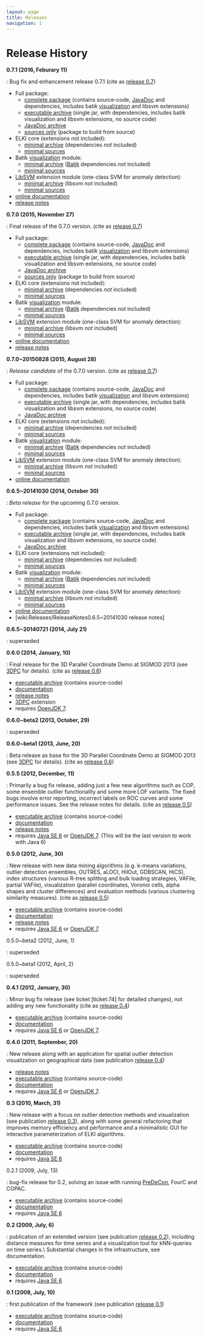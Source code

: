 ```yaml
---
layout: page
title: Releases
navigation: 1
---
```



Release History
===============

**0.7.1 (2016, Feburary 11)**

: Bug fix and enhancement release 0.7.1 (cite as [release 0.7](./publications#release0.7))

  * Full package:
    * [complete package](/releases/release0.7.1/elki-0.7.1.tar.gz) (contains source-code, [JavaDoc](/javadoc) and dependencies, includes batik [visualization](/visualization) and libsvm extensions)
    * [executable archive](/releases/release0.7.1/elki-bundle-0.7.1.jar) (single jar, with dependencies, includes batik visualization and libsvm extensions, no source code)
    * [JavaDoc archive](/releases/release0.7.1/elki-bundle-0.7.1-javadoc.jar)
    * [sources only](/releases/release0.7.1/elki-0.7.1-sources.tar.gz) (package to build from source)
  * ELKI core (extensions not included):
    * [minimal archive](/releases/release0.7.1/elki-0.7.1.jar) (dependencies *not* included)
    * [minimal sources](/releases/release0.7.1/elki-0.7.1-sources.jar)
  * Batik [visualization](/visualization) module:
    * [minimal archive](/releases/release0.7.1/elki-batik-visualization-0.7.1.jar) ([Batik](/batik) dependencies *not* included)
    * [minimal sources](/releases/release0.7.1/elki-batik-visualization-0.7.1-sources.jar)
  * [LibSVM](./LibSVM) extension module (one-class SVM for anomaly detection):
    * [minimal archive](/releases/release0.7.1/elki-libsvm-0.7.1.jar) (libsvm *not* included)
    * [minimal sources](/releases/release0.7.1/elki-libsvm-0.7.1-sources.jar)
  * [online documentation](/releases/release0.7.1/doc/index.html)
  * [release notes](/releases/ReleaseNotes0.7.1)

**0.7.0 (2015, November 27)**

: Final release of the 0.7.0 version. (cite as [release 0.7](./publications#release0.7))

  * Full package:
    * [complete package](/releases/release0.7.0/elki-0.7.0.tar.gz) (contains source-code, [JavaDoc](/javadoc) and dependencies, includes batik [visualization](/visualization) and libsvm extensions)
    * [executable archive](/releases/release0.7.0/elki-bundle-0.7.0.jar) (single jar, with dependencies, includes batik visualization and libsvm extensions, no source code)
    * [JavaDoc archive](/releases/release0.7.0/elki-bundle-0.7.0-javadoc.jar)
    * [sources only](/releases/release0.7.0/elki-0.7.0-sources.tar.gz) (package to build from source)
  * ELKI core (extensions not included):
    * [minimal archive](/releases/release0.7.0/elki-0.7.0.jar) (dependencies *not* included)
    * [minimal sources](/releases/release0.7.0/elki-0.7.0-sources.jar)
  * Batik [visualization](/visualization) module:
    * [minimal archive](/releases/release0.7.0/elki-batik-visualization-0.7.0.jar) ([Batik](/batik) dependencies *not* included)
    * [minimal sources](/releases/release0.7.0/elki-batik-visualization-0.7.0-sources.jar)
  * [LibSVM](./LibSVM) extension module (one-class SVM for anomaly detection):
    * [minimal archive](/releases/release0.7.0/elki-libsvm-0.7.0.jar) (libsvm *not* included)
    * [minimal sources](/releases/release0.7.0/elki-libsvm-0.7.0-sources.jar)
  * [online documentation](/releases/release0.7.0/doc/index.html)
  * [release notes](/releases/ReleaseNotes0.7)

**0.7.0~20150828 (2015, August 28)**

: *Release candidate* of the 0.7.0 version. (cite as [release 0.7](./publications#release0.7))

  * Full package:
    * [complete package](/releases/release0.7.0~20150828/elki-0.7.0~20150828.tar.gz) (contains source-code, [JavaDoc](/javadoc) and dependencies, includes batik [visualization](/visualization) and libsvm extensions)
    * [executable archive](/releases/release0.7.0~20150828/elki-bundle-0.7.0~20150828.jar) (single jar, with dependencies, includes batik visualization and libsvm extensions, no source code)
    * [JavaDoc archive](/releases/release0.7.0~20150828/elki-0.7.0~20150828-javadoc.jar)
  * ELKI core (extensions not included):
    * [minimal archive](/releases/release0.7.0~20150828/elki-0.7.0~20150828.jar) (dependencies *not* included)
    * [minimal sources](/releases/release0.7.0~20150828/elki-0.7.0~20150828-sources.jar)
  * Batik [visualization](/visualization) module:
    * [minimal archive](/releases/release0.7.0~20150828/elki-batik-visualization-0.7.0~20150828.jar) ([Batik](/batik) dependencies *not* included)
    * [minimal sources](/releases/release0.7.0~20150828/elki-batik-visualization-0.7.0~20150828-sources.jar)
  * [LibSVM](./LibSVM) extension module (one-class SVM for anomaly detection):
    * [minimal archive](/releases/release0.7.0~20150828/elki-libsvm-0.7.0~20150828.jar) (libsvm *not* included)
    * [minimal sources](/releases/release0.7.0~20150828/elki-libsvm-0.7.0~20150828-sources.jar)
  * [online documentation](/releases/release0.7.0~20150828/doc/index.html)

**0.6.5~20141030 (2014, October 30)**

: *Beta release* for the upcoming 0.7.0 version.

  * Full package:
    * [complete package](/releases/release0.6.5~20141030/elki-0.6.5~20141030.tar.gz) (contains source-code, [JavaDoc](/javadoc) and dependencies, includes batik [visualization](/visualization) and libsvm extensions)
    * [executable archive](/releases/release0.6.5~20141030/elki-bundle-0.6.5~20141030.jar) (single jar, with dependencies, includes batik visualization and libsvm extensions, no source code)
    * [JavaDoc archive](/releases/release0.6.5~20141030/elki-0.6.5~20141030-javadoc.jar)
  * ELKI core (extensions not included):
    * [minimal archive](/releases/release0.6.5~20141030/elki-0.6.5~20141030.jar) (dependencies *not* included)
    * [minimal sources](/releases/release0.6.5~20141030/elki-0.6.5~20141030-sources.jar)
  * Batik [visualization](/visualization) module:
    * [minimal archive](/releases/release0.6.5~20141030/elki-batik-visualization-0.6.5~20141030.jar) ([Batik](/batik) dependencies *not* included)
    * [minimal sources](/releases/release0.6.5~20141030/elki-batik-visualization-0.6.5~20141030-sources.jar)
  * [LibSVM](./LibSVM) extension module (one-class SVM for anomaly detection):
    * [minimal archive](/releases/release0.6.5~20141030/elki-libsvm-0.6.5~20141030.jar) (libsvm *not* included)
    * [minimal sources](/releases/release0.6.5~20141030/elki-libsvm-0.6.5~20141030-sources.jar)
  * [online documentation](/releases/release0.6.5~20141030/doc/index.html)
  * \[wiki:Releases/ReleaseNotes0.6.5~20141030 release notes\]

**0.6.5~20140721 (2014, July 21)**

: superseded

**0.6.0 (2014, January, 10)**

: Final release for the 3D Parallel Coordinate Demo at SIGMOD 2013 (see [3DPC](./3DPC) for details). (cite as [release 0.6](./publications#release0.6))

  * [executable archive](/releases/release0.6.0/elki.jar) (contains source-code)
  * [documentation](/releases/release0.6.0/doc/index.html)
  * [release notes](/releases/ReleaseNotes0.6.0)
  * [3DPC](./3DPC) extension
  * requires [OpenJDK 7](http://openjdk.java.net/projects/jdk7/).

**0.6.0~beta2 (2013, October, 29)**

: superseded

**0.6.0~beta1 (2013, June, 20)**

: Beta release as base for the 3D Parallel Coordinate Demo at SIGMOD 2013 (see [3DPC](./3DPC) for details). (cite as [release 0.6](./publications#release0.6))

**0.5.5 (2012, December, 11)**

: Primarily a bug fix release, adding just a few new algorithms such as COP, some ensemble outlier functionality and some more LOF variants. The fixed bugs involve error reporting, incorrect labels on ROC curves and some performance issues. See the release notes for details. (cite as [release 0.5](./publications#release0.5))

  * [executable archive](/releases/release0.5.5/elki.jar) (contains source-code)
  * [documentation](/releases/release0.5.5/doc/index.html)
  * [release notes](/releases/ReleaseNotes0.5.5)
  * requires [Java SE 6](http://java.sun.com/javase/6/) or [OpenJDK 7](http://openjdk.java.net/projects/jdk7/). (This will be the last version to work with Java 6)

**0.5.0 (2012, June, 30)**

: New release with new data mining algorithms (e.g. k-means variations, outlier detection ensembles, OUTRES, aLOCI, HilOut, GDBSCAN, HiCS), index structures (various R-tree splitting and bulk loading strategies, VAFile, partial VAFile), visualization (parallel coordinates, Voronoi cells, alpha shapes and cluster differences) and evaluation methods (various clustering similarity measures). (cite as [release 0.5](./publications#release0.5))

  * [executable archive](/releases/release0.5.0/elki.jar) (contains source-code)
  * [documentation](/releases/release0.5.0/doc/index.html)
  * [release notes](/releases/ReleaseNotes0.5.0)
  * requires [Java SE 6](http://java.sun.com/javase/6/) or [OpenJDK 7](http://openjdk.java.net/projects/jdk7/).

0.5.0~beta2 (2012, June, 1)

: superseded

0.5.0~beta1 (2012, April, 2)

: superseded

**0.4.1 (2012, January, 30)**

: Minor bug fix release (see ticket \[ticket:74\] for detailed changes), not adding any new functionality (cite as [release 0.4](./publications#release0.4))

  * [executable archive](/releases/release0.4.1/elki.jar) (contains source-code)
  * [documentation](/releases/release0.4.1/doc/index.html)
  * requires [Java SE 6](http://java.sun.com/javase/6/) or [OpenJDK 7](http://openjdk.java.net/projects/jdk7/).

**0.4.0 (2011, September, 20)**

: New release along with an application for spatial outlier detection visualization on geographical data (see publication [release 0.4](./publications#release0.4))

  * [release notes](/releases/ReleaseNotes0.4)
  * [executable archive](/releases/release0.4.0/elki.jar) (contains source-code)
  * [documentation](/releases/release0.4.0/doc/index.html)
  * requires [Java SE 6](http://java.sun.com/javase/6/) or [OpenJDK 7](http://openjdk.java.net/projects/jdk7/).

**0.3 (2010, March, 31)**

: New release with a focus on outlier detection methods and visualization (see publication [release 0.3](/publications#release0.3)), along with some general refactoring that improves memory efficiency and performance and a minimalistic GUI for interactive parameterization of ELKI algorithms.

  * [executable archive](/releases/release0.3/elki.jar) (contains source-code)
  * [documentation](/releases/release0.3/doc/index.html)
  * requires [Java SE 6](http://java.sun.com/javase/6/)

0.2.1 (2009, July, 13)

: bug-fix release for 0.2, solving an issue with running [PreDeCon](./PreDeCon), FourC and COPAC.

  * [executable archive](/releases/release0.2.1/elki.jar) (contains source-code)
  * [documentation](/releases/release0.2.1/doc/index.html)
  * requires [Java SE 6](http://java.sun.com/javase/6/)

**0.2 (2009, July, 6)**

: publication of an extended version (see publication [release 0.2](./publications#release0.2)), including distance measures for time series and a visualization tool for kNN-queries on time series.\\
  Substantial changes in the infrastructure, see documentation.

  * [executable archive](/releases/release0.2/elki.jar) (contains source-code)
  * [documentation](/releases/release0.2/doc/index.html)
  * requires [Java SE 6](http://java.sun.com/javase/6/)

**0.1 (2008, July, 10)**

: first publication of the framework (see publication [release 0.1](./publications#release0.1))

  * [executable archive](/releases/release0.1/elki.jar) (contains source-code)
  * [documentation](/releases/release0.1/doc/index.html)
  * requires [Java SE 6](http://java.sun.com/javase/6/)
